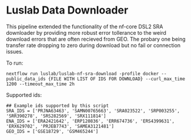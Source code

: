 # Luslab Data Downloader

This pipeline extended the functionality of the nf-core DSL2 SRA downloader by providing more robust error tollerance to the weird download errors that are often recieved from GEO. The probary one being transfer rate dropping to zero during download but no fail or connection issues.

To run:

```
nextflow run luslab/luslab-nf-sra-download -profile docker --public_data_ids {FILE WITH LIST OF IDS FOR DOWNLOAD} --curl_max_time 1200 --timeout_max_time 2h
```

Supported ids:

```
## Example ids supported by this script
SRA_IDS = ['PRJNA63463', 'SAMN00765663', 'SRA023522', 'SRP003255', 'SRR390278', 'SRS282569', 'SRX111814']
ENA_IDS = ['ERA2421642', 'ERP120836', 'ERR674736', 'ERS4399631', 'ERX629702', 'PRJEB7743', 'SAMEA3121481']
GEO_IDS = ['GSE18729', 'GSM465244']
```
